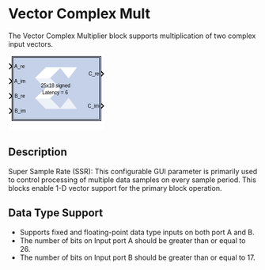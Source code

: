 # Vector Complex Mult

The Vector Complex Multiplier block supports multiplication of two
complex input vectors.

![](./Images/block.png)

## Description

Super Sample Rate (SSR): This configurable GUI parameter is primarily
used to control processing of multiple data samples on every sample
period. This blocks enable 1-D vector support for the primary block
operation.



## Data Type Support

- Supports fixed and floating-point data type inputs on both port A and
  B.
- The number of bits on Input port A should be greater than or equal to
  26.
- The number of bits on Input port B should be greater than or equal to
  17.
